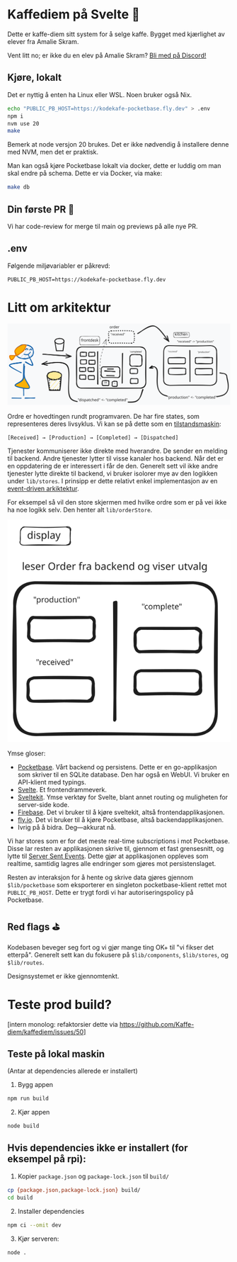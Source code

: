 # Kaffediem på Svelte 🧨

Dette er kaffe-diem sitt system for å selge kaffe. Bygget med kjærlighet av elever fra Amalie Skram.

Vent litt no; er ikke du en elev på Amalie Skram? [Bli med på Discord!](https://discord.gg/HC6UMSfrJN)

## Kjøre, lokalt

Det er nyttig å enten ha Linux eller WSL. Noen bruker også Nix.

```bash
echo "PUBLIC_PB_HOST=https://kodekafe-pocketbase.fly.dev" > .env
npm i
nvm use 20
make
```

Bemerk at node versjon 20 brukes. Det er ikke nødvendig å installere denne med NVM, men det er praktisk.

Man kan også kjøre Pocketbase lokalt via docker, dette er luddig om man skal endre på schema. Dette er via Docker, via make:

```bash
make db
```

## Din første PR 🚀

Vi har code-review for merge til main og previews på alle nye PR.

## .env

Følgende miljøvariabler er påkrevd:

```env
PUBLIC_PB_HOST=https://kodekafe-pocketbase.fly.dev
```

# Litt om arkitektur

![Diagram](docs/architecture.excalidraw.svg)

Ordre er hovedtingen rundt programvaren. De har fire states, som representeres deres livsyklus. Vi kan se på dette som en [tilstandsmaskin](https://en.wikipedia.org/wiki/Finite-state_machine):

```
[Received] → [Production] → [Completed] → [Dispatched]
```

Tjenester kommuniserer ikke direkte med hverandre. De sender en melding til backend. Andre tjenester lytter til visse kanaler hos backend. Når det er en oppdatering de er interessert i får de den. Generelt sett vil ikke andre tjenester lytte direkte til backend, vi bruker isolorer mye av den logikken under `lib/stores`. I prinsipp er dette relativt enkel implementasjon av en [event-driven arkiktektur](https://en.wikipedia.org/wiki/Event-driven_architecture).

For eksempel så vil den store skjermen med hvilke ordre som er på vei ikke ha noe logikk selv. Den henter alt `lib/orderStore`.

![display](docs/display.excalidraw.svg)

Ymse gloser:

- [Pocketbase](https://pocketbase.io/). Vårt backend og persistens. Dette er en go-applikasjon som skriver til en SQLite database. Den har også en WebUI. Vi bruker en API-klient med typings.
- [Svelte](https://svelte.dev/). Et frontendrammeverk.
- [Sveltekit](https://svelte.dev/docs/kit/introduction). Ymse verktøy for Svelte, blant annet routing og muligheten for server-side kode.
- [Firebase](https://firebase.google.com/). Det vi bruker til å kjøre sveltekit, altså frontendapplikasjonen.
- [fly.io](https://fly.io). Det vi bruker til å kjøre Pocketbase, altså backendapplikasjonen.
- Ivrig på å bidra. Deg—akkurat nå.

Vi har stores som er for det meste real-time subscriptions i mot Pocketbase. Disse lar resten av applikasjonen skrive til, gjennom et fast grensesnitt, og lytte til [Server Sent Events](https://developer.mozilla.org/en-US/docs/Web/API/Server-sent_events). Dette gjør at applikasjonen oppleves som realtime, samtidig lagres alle endringer som gjøres mot persistenslaget.

Resten av interaksjon for å hente og skrive data gjøres gjennom `$lib/pocketbase` som eksporterer en singleton pocketbase-klient rettet mot `PUBLIC_PB_HOST`. Dette er trygt fordi vi har autoriseringspolicy på Pocketbase.

## Red flags ⛳️

Kodebasen beveger seg fort og vi gjør mange ting OK+ til "vi fikser det etterpå". Generelt sett kan du fokusere på `$lib/components`, `$lib/stores`, og `$lib/routes`.

Designsystemet er ikke gjennomtenkt.

# Teste prod build?

[intern monolog: refaktorsier dette via https://github.com/Kaffe-diem/kaffediem/issues/50]

## Teste på lokal maskin

(Antar at dependencies allerede er installert)

1. Bygg appen

```bash
npm run build
```

2. Kjør appen

```bash
node build
```

## Hvis dependencies ikke er installert (for eksempel på rpi):

1. Kopier `package.json` og `package-lock.json` til `build/`

```bash
cp {package.json,package-lock.json} build/
cd build
```

2. Installer dependencies

```bash
npm ci --omit dev
```

3. Kjør serveren:

```bash
node .
```
